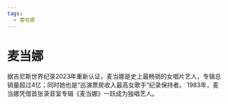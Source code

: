 ```yaml
---
tags:
  - 蕾哈娜
---
```

# 麦当娜

据吉尼斯世界纪录2023年重新认证，麦当娜是史上最畅销的女唱片艺人，专辑总销量超过4亿；同时她也是“巡演票房收入最高女歌手”纪录保持者。 1983年，麦当娜凭借首张录音室专辑《麦当娜》一跃成为独唱艺人。